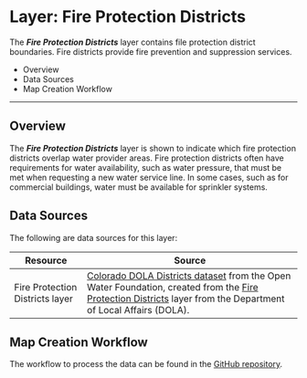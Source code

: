 # Layer: Fire Protection Districts #

The ***Fire Protection Districts*** layer contains file protection district boundaries.
Fire districts provide fire prevention and suppression services.

*   Overview
*   Data Sources
*   Map Creation Workflow

---

## Overview ##

The ***Fire Protection Districts*** layer is shown to indicate which fire protection districts overlap water provider areas.
Fire protection districts often have requirements for water availability, such as water pressure,
that must be met when requesting a new water service line.
In some cases, such as for commercial buildings, water must be available for sprinkler systems.

## Data Sources ##

The following are data sources for this layer:

| **Resource** | **Source** |
| -- | -- |
| Fire Protection Districts layer | [Colorado DOLA Districts dataset](http://data.openwaterfoundation.org/state/co/dola/district-boundaries/) from the Open Water Foundation, created from the [Fire Protection Districts](https://demography.dola.colorado.gov/assets/html/gis.html) layer from the Department of Local Affairs (DOLA). |

## Map Creation Workflow ##

The workflow to process the data can be found in the
[GitHub repository](https://github.com/OpenWaterFoundation/owf-infomapper-co-saint-vrain/tree/master/workflow/BasinEntities/WaterSupply-WaterProviders).
